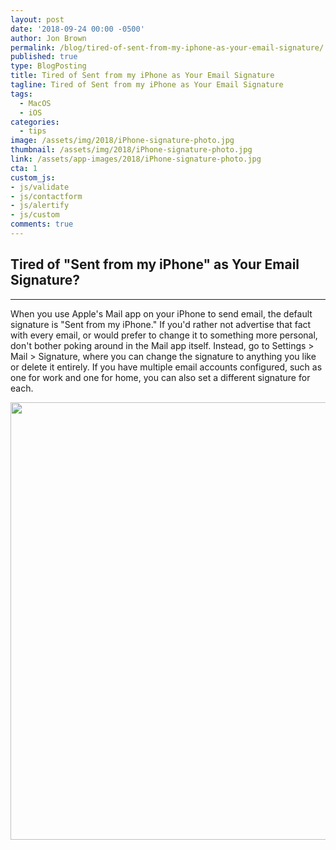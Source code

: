 ```yaml
---
layout: post
date: '2018-09-24 00:00 -0500'
author: Jon Brown
permalink: /blog/tired-of-sent-from-my-iphone-as-your-email-signature/
published: true
type: BlogPosting
title: Tired of Sent from my iPhone as Your Email Signature
tagline: Tired of Sent from my iPhone as Your Email Signature
tags:
  - MacOS
  - iOS
categories:
  - tips
image: /assets/img/2018/iPhone-signature-photo.jpg
thumbnail: /assets/img/2018/iPhone-signature-photo.jpg
link: /assets/app-images/2018/iPhone-signature-photo.jpg
cta: 1
custom_js:
- js/validate
- js/contactform
- js/alertify
- js/custom
comments: true
---
```

## Tired of "Sent from my iPhone" as Your Email Signature?
---

When you use Apple's Mail app on your iPhone to send email, the default
signature is "Sent from my iPhone." If you'd rather not advertise that
fact with every email, or would prefer to change it to something more
personal, don't bother poking around in the Mail app itself. Instead, go
to Settings \> Mail \> Signature, where you can change the signature to
anything you like or delete it entirely. If you have multiple email
accounts configured, such as one for work and one for home, you can also
set a different signature for each.

<img src="{{ site.site_cdn }}/assets/img/blog/2018/phonesignature/image2.png" class="img-fluid rounded m-2" width="700" />
